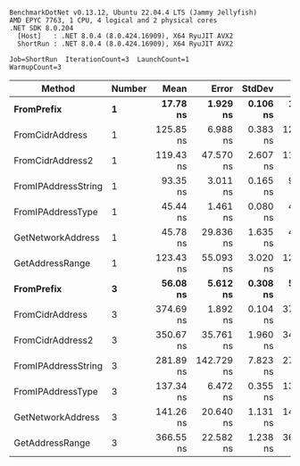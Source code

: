 ```

BenchmarkDotNet v0.13.12, Ubuntu 22.04.4 LTS (Jammy Jellyfish)
AMD EPYC 7763, 1 CPU, 4 logical and 2 physical cores
.NET SDK 8.0.204
  [Host]   : .NET 8.0.4 (8.0.424.16909), X64 RyuJIT AVX2
  ShortRun : .NET 8.0.4 (8.0.424.16909), X64 RyuJIT AVX2

Job=ShortRun  IterationCount=3  LaunchCount=1  
WarmupCount=3  

```
| Method              | Number | Mean      | Error      | StdDev   | Min       | Max       | Gen0   | Allocated |
|-------------------- |------- |----------:|-----------:|---------:|----------:|----------:|-------:|----------:|
| **FromPrefix**          | **1**      |  **17.78 ns** |   **1.929 ns** | **0.106 ns** |  **17.68 ns** |  **17.89 ns** | **0.0007** |      **56 B** |
| FromCidrAddress     | 1      | 125.85 ns |   6.988 ns | 0.383 ns | 125.40 ns | 126.07 ns | 0.0012 |     112 B |
| FromCidrAddress2    | 1      | 119.43 ns |  47.570 ns | 2.607 ns | 117.86 ns | 122.44 ns | 0.0012 |     112 B |
| FromIPAddressString | 1      |  93.35 ns |   3.011 ns | 0.165 ns |  93.16 ns |  93.47 ns | 0.0006 |      56 B |
| FromIPAddressType   | 1      |  45.44 ns |   1.461 ns | 0.080 ns |  45.35 ns |  45.50 ns | 0.0010 |      88 B |
| GetNetworkAddress   | 1      |  45.78 ns |  29.836 ns | 1.635 ns |  44.79 ns |  47.67 ns | 0.0007 |      56 B |
| GetAddressRange     | 1      | 123.43 ns |  55.093 ns | 3.020 ns | 121.02 ns | 126.82 ns | 0.0019 |     168 B |
| **FromPrefix**          | **3**      |  **56.08 ns** |   **5.612 ns** | **0.308 ns** |  **55.77 ns** |  **56.38 ns** | **0.0020** |     **168 B** |
| FromCidrAddress     | 3      | 374.69 ns |   1.892 ns | 0.104 ns | 374.58 ns | 374.77 ns | 0.0038 |     336 B |
| FromCidrAddress2    | 3      | 350.67 ns |  35.761 ns | 1.960 ns | 349.44 ns | 352.93 ns | 0.0038 |     336 B |
| FromIPAddressString | 3      | 281.89 ns | 142.729 ns | 7.823 ns | 277.12 ns | 290.92 ns | 0.0019 |     168 B |
| FromIPAddressType   | 3      | 137.34 ns |   6.472 ns | 0.355 ns | 137.10 ns | 137.75 ns | 0.0031 |     264 B |
| GetNetworkAddress   | 3      | 141.26 ns |  20.640 ns | 1.131 ns | 140.05 ns | 142.29 ns | 0.0019 |     168 B |
| GetAddressRange     | 3      | 366.55 ns |  22.582 ns | 1.238 ns | 365.46 ns | 367.89 ns | 0.0057 |     504 B |
